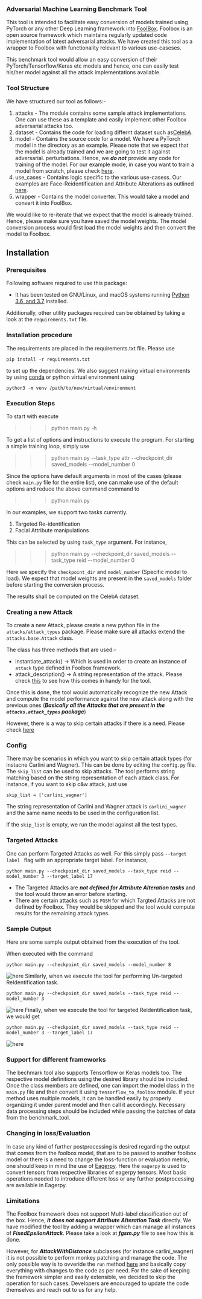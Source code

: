 ### Adversarial Machine Learning Benchmark Tool

This tool is intended to facilitate easy conversion of models trained using PyTorch or any other Deep Learning framework into
[FoolBox](https://github.com/bethgelab/foolbox). Foolbox is an open source framework which maintains regularly updated code implementation of latest
adversarial attacks. We have created this tool as a wrapper to Foolbox with functionality relevant to various use-caseses. 

This benchmark tool would allow an easy conversion of their PyTorch/Tensorflow/Keras etc models and hence, one can easily test his/her model
against all the attack implementations available.


### Tool Structure

We have structured our tool as follows:-
1. attacks - The module contains some sample attack implementations. One can use these as a template and easily implement other Foolbox adversarial attacks too.
2. dataset - Contains the code for loading differnt dataset such as[CelebA](http://mmlab.ie.cuhk.edu.hk/projects/CelebA.html).
3. model - Contains the source code for a model. We have a PyTorch model in the directory as an example. Please note that we expect that the model is already trained and we are going to test it against adversarial.
perturbations. Hence, we ***do not*** provide any code for training of the model. For our example mode, in case you want to train a model from scratch, please check [here](https://git.sec.in.tum.de/Norouzian/safair-ai-contest).
4. use_cases - Contains logic specific to the  various use-casess. Our examples are Face-Reidentification and Attribute Alterations as outlined [here](https://www.sec.in.tum.de/i20/projects/sparta-safair-ai-contest).
5. wrapper - Contains the model converter. This would take a model and convert it into FoolBox.

We would like to re-iterate that we expect that the model is already trained. Hence, please make sure you have saved the model weights. The model conversion process
would first load the model weights and then convert the model to Foolbox.


## Installation

### Prerequisites

Following software required to use this package:

* It has been tested on GNU/Linux, and macOS systems running [Python 3.6, and 3.7](https://docs.python-guide.org/starting/installation/) installed.

Additionally, other utility packages required can be obtained by taking a look at the `requirements.txt` file.

### Installation procedure

The requirements are placed in the requirements.txt file. Please use

```pip install -r requirements.txt```

to set up the dependencies. We also suggest making virtual environments
by using [conda](https://docs.conda.io) or python virtual environment using
```
python3 -m venv /path/to/new/virtual/environment
```

### Execution Steps

To start with execute 
>>> python main.py -h

To get a list of options and instructions to execute the program.
For starting a simple training loop, simply use
>>> python main.py --task_type attr --checkpoint_dir saved_models --model_number 0

Since the options have default arguments in most of the cases (please check `main.py` file for the entire list), one can make use of the default options and
reduce the above command command to

>>> python main.py 

In our examples, we support two tasks currently.
1. Targeted Re-identification
2. Facial Attribute manipulations

This can be selected by using `task_type` argument. For instance,
>>> python main.py --checkpoint_dir saved_models --task_type reid --model_number 0

Here we specify the `checkpoint_dir` and `model_number` (Specific model to load). We expect that model weights are present in the `saved_models` folder before starting the conversion process.

The results shall be computed on the CelebA dataset.


### Creating a new Attack

To create a new Attack, please create a new python file in the `attacks/attack_types` package. Please make sure all attacks extend the ```attacks.base.Attack``` class.

The class has three methods that are used:-
* instantiate_attack() -> Which is used in order to create an instance of `attack` type defined in Foolbox framework.
* attack_description() -> A string representation of the attack. Please check [this](#Config) to see how this comes in handy for the tool. 

Once this is done, the tool would automatically recognize the new Attack and compute the model performance against the new attack along with the previous ones (***Basically all the Attacks that are present in the `attacks.attack_types` package***)

However, there is a way to skip certain attacks if there is a need. Please check [here](#Config)

### Config

There may be scenarios in which you want to skip certain attack types (for instacne Carlini and Wagner). This can be done by editing the `config.py` file. The `skip_list` can be used to skip attacks.
The tool performs string matching based on the string representation of each attack class. For instance, if you want to skip c&w attack, just use
```
skip_list = ['carlini_wagner']
```   
The string representation of Carlini and Wagner attack is `carlini_wagner` and the same name needs to be used in the configuration list.

If the `skip_list` is empty, we run the model against all the test types.


### Targeted Attacks
One can perform Targeted Attacks as well. For this simply pass `--target label ` flag with an appropriate target label. For instance,
```
python main.py --checkpoint_dir saved_models --task_type reid --model_number 3 --target_label 17
```

* The Targeted Attacks are ***not defined for Attribute Alteration tasks*** and the tool would throw an error before starting. 
* There are certain attacks such as `FGSM` for which Targted Attacks are not defined by Foolbox. They would be skipped and the tool would compute results
for the remaining attack types.

### Sample Output
Here are some sample output obtained from the execution of the tool.

When executed with the command 
```
python main.py --checkpoint_dir saved_models --model_number 8
``` 
![here](sample_output_images/attr_img.png)
Similarly, when we execute the tool for performing Un-targeted ReIdentification task. 
```
python main.py --checkpoint_dir saved_models --task_type reid --model_number 3
``` 
![here](sample_output_images/sample_reid.png)
Finally, when we execute the tool for targeted ReIdentification task, we would get
```
python main.py --checkpoint_dir saved_models --task_type reid --model_number 3 --target_label 17
``` 
![here](sample_output_images/targeted_reid.png)

### Support for different frameworks
The bechmark tool also supports Tensorflow or Keras models too. The respective model definitions using the desired library should be included. Once the class members are defined, one can import the model class in the `main.py` file and then convert it using `tensorflow_to_foolbox` module. If your method uses multiple models, it can be handled easily by properly organizing it under parent model and then call it accordingly. Necessary data processing steps should be included while passing the batches of data from the benchmark_tool. 

### Changing in loss/Evaluation
In case any kind of further postprocessing is desired regarding the output that comes from the foolbox model, that are to be passed to another foolbox model or there is a need to change the loss-function or evaluation metric, one should keep in mind the use of [Eagerpy](https://github.com/jonasrauber/eagerpy). Here the `eagerpy` is used to convert tensors from respective libraries of eagerpy tensors. Most basic operations needed to introduce different loss or any further postprocessing are available in Eagerpy.

### Limitations
The Foolbox framework does not support Multi-label classification out of the box. Hence, ***it does not support Attribute Alteration Task*** directly. We have modified 
the tool by adding a wrapper which can manage all instances of ***FixedEpsilonAttack***. Please take a look at ***fgsm.py*** file to see how this is done. 

However, for ***AttackWithDistance*** subclasses (for instance carlini_wagner) it is not possible to perform monkey patching and manage the code. The only possible way
is to ovveride the `run` method [here](https://github.com/bethgelab/foolbox/blob/cbad38f6623c8d97c12a9064cb79c7d150392c7f/foolbox/attacks/carlini_wagner.py#L62) and basically
copy everything with changes to the code as per need. For the sake of keeping the framework simpler and easily extensible, we decided to skip the operation for such cases. 
Developers are encouraged to update the code themselves and reach out to us for any help.
 
 
 
  
 
